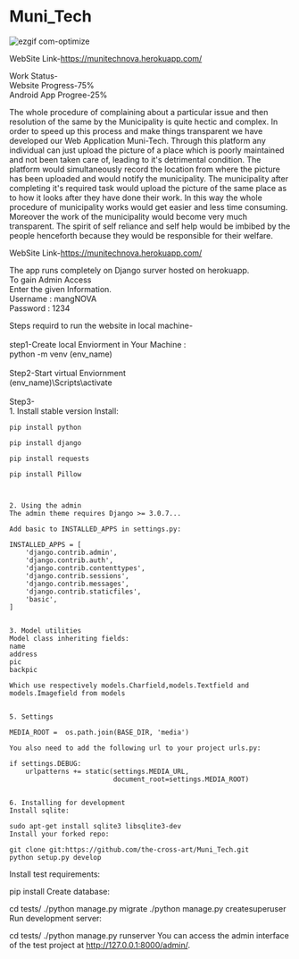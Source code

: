 # Muni_Tech


![ezgif com-optimize](https://user-images.githubusercontent.com/63959831/88054917-c41ef300-cb7b-11ea-80ae-f660e9b98347.gif)

WebSite Link-https://munitechnova.herokuapp.com/

Work Status-<br />
          Website Progress-75%<br />
          Android App Progree-25%<br />

The whole procedure of complaining about a particular issue and then resolution of the same by the Municipality is quite hectic and complex. 
In order to speed up this process and make things transparent we have developed our Web Application Muni-Tech.
Through this platform any individual can just upload the picture of a place which is poorly maintained and not been taken care of, leading to it's detrimental condition.
The platform would simultaneously record the location from where the picture has been uploaded and would notify the municipality.
The municipality after completing it's required task would upload the picture of the same place as to how it looks after they have done their work.
In this way the whole procedure of municipality works would get easier and less time consuming. Moreover the work of the municipality would become very much transparent.
The spirit of self reliance and self help would be imbibed by the people henceforth because they would be responsible for their welfare.

WebSite Link-https://munitechnova.herokuapp.com/

The app runs completely on Django surver hosted on herokuapp.<br />To gain Admin Access<br />
Enter the given Information.<br />
Username : mangNOVA<br />
Password : 1234<br />

Steps requird to run the website in local machine-<br /><br />
step1-Create local Enviorment in Your Machine :<br />
    python -m venv (env_name)<br /><br />
Step2-Start virtual Enviornment<br />
    (env_name)\Scripts\activate<br /><br />
Step3-<br />
    1. Install stable version
    Install:

    pip install python

    pip install django

    pip install requests

    pip install Pillow



    2. Using the admin
    The admin theme requires Django >= 3.0.7...

    Add basic to INSTALLED_APPS in settings.py:

    INSTALLED_APPS = [
        'django.contrib.admin',
        'django.contrib.auth',
        'django.contrib.contenttypes',
        'django.contrib.sessions',
        'django.contrib.messages',
        'django.contrib.staticfiles',
        'basic',
    ]


    3. Model utilities
    Model class inheriting fields:
    name
    address
    pic
    backpic

    Which use respectively models.Charfield,models.Textfield and models.Imagefield from models


    5. Settings

    MEDIA_ROOT =  os.path.join(BASE_DIR, 'media')

    You also need to add the following url to your project urls.py:

    if settings.DEBUG:
        urlpatterns += static(settings.MEDIA_URL,
                              document_root=settings.MEDIA_ROOT)


    6. Installing for development
    Install sqlite:

    sudo apt-get install sqlite3 libsqlite3-dev
    Install your forked repo:

    git clone git:https://github.com/the-cross-art/Muni_Tech.git
    python setup.py develop
Install test requirements:

pip install 
Create database:

cd tests/
./python manage.py migrate
./python manage.py createsuperuser
Run development server:

cd tests/
./python manage.py runserver
You can access the admin interface of the test project at http://127.0.0.1:8000/admin/.

